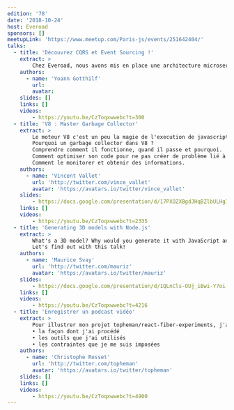 ```yaml
---
edition: '78'
date: '2018-10-24'
host: Everoad
sponsors: []
meetupLink: 'https://www.meetup.com/Paris-js/events/251642404/'
talks:
  - title: 'Découvrez CQRS et Event Sourcing !'
    extract: >
        Chez Everoad, nous avons mis en place une architecture microservice basée sur les patterns CQRS et Event Sourcing. L'objectif de ce talk est de vous présenter ces deux concepts et de vous partager notre retour d'expérience sur une implémentation en full-Node.js.
    authors:
      - name: 'Yoann Gotthilf'
        url:
        avatar:
    slides: []
    links: []
    videos:
        - https://youtu.be/CzToqxwwebc?t=300
  - title: 'V8 : Master Garbage Collector'
    extract: >
        Le moteur V8 c'est un peu la magie de l'execution de javascript, côté client (chrome) et côté serveur (nodejs). Il gère pour vous la gestion de la mémoire grâce à son garbage collector !
        Pourquoi un garbage collector dans V8 ?
        Comprendre comment il fonctionne, quand il passe et pourquoi.
        Comment optimiser son code pour ne pas créer de problème lié à la mémoire.
        Comment le monitorer et obtenir des informations.
    authors:
      - name: 'Vincent Vallet'
        url: 'http://twitter.com/vince_vallet'
        avatar: 'https://avatars.io/twitter/vince_vallet'
    slides:
        - https://docs.google.com/presentation/d/17PXOZXBgdJHqBZlbULHg70_hVFLrNx9T34rB9bLDn2M/edit?usp=sharing
    links: []
    videos:
        - https://youtu.be/CzToqxwwebc?t=2335
  - title: 'Generating 3D models with Node.js'
    extract: >
        What's a 3D model? Why would you generate it with JavaScript and Node.js? How do you do that?
        Let's find out with this talk!
    authors:
      - name: 'Maurice Svay'
        url: 'http://twitter.com/mauriz'
        avatar: 'https://avatars.io/twitter/mauriz'
    slides:
        - https://docs.google.com/presentation/d/1QLnCls-OUj_iBwi-Y7oi-x2VXT20oAsZcOnJHTJKjjU/edit?usp=sharing
    links: []
    videos:
        - https://youtu.be/CzToqxwwebc?t=4216
  - title: 'Enregistrer un podcast vidéo'
    extract: >
        Pour illustrer mon projet topheman/react-fiber-experiments, j'ai récemment produit un podcast vidéo. L'idée de ce talk serait de partager rapidement :
        • la façon dont j'ai procédé
        • les outils que j'ai utilisés
        • les contraintes que je me suis imposées
    authors:
      - name: 'Christophe Rosset'
        url: 'http://twitter.com/topheman'
        avatar: 'https://avatars.io/twitter/topheman'
    slides: []
    links: []
    videos:
        - https://youtu.be/CzToqxwwebc?t=4900
---
```

